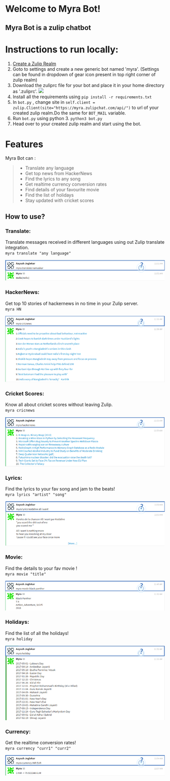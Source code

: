 # Welcome to Myra Bot!


## **Myra Bot** is a zulip chatbot   



# Instructions to run locally:
1. [Create a Zulip Realm](https://zulip.com/create_realm/)
2. Goto to settings and create a new generic bot named 'myra'. (Settings can be found in dropdown of gear icon present in top right corner of zulip realm)
3. Download the zuliprc file for your bot and place it in your home directory as '.zuliprc'.
![](./images/instructions.png)  
4. Install all the requirements using ``` pip install -r requirements.txt ```
5. In ``` bot.py ``` , change site in ``` self.client = zulip.Client(site="https://myra.zulipchat.com/api/") ``` to url of your created zulip realm.Do the same for ``` BOT_MAIL ``` variable.  
6. Run ``` bot.py ``` using python 3. ``` python3 bot.py ```
7. Head over to your created zulip realm and start using the bot.

# Features

Myra Bot can :
>
>* Translate any language
>* Get top news from HackerNews
>* Find the lyrics to any song
>* Get realtime currency conversion rates
>* Find details of your favourite movie
>* Find the list of holidays
>* Stay updated with cricket scores

## How to use?

 

###  Translate:
Translate messages received in different languages using out Zulip translate integration.  
`myra translate "any language"` 

![](./images/translate.png)  

###  HackerNews:
Get top 10 stories of hackernews in no time in your Zulip server.  
`myra HN`  

![](./images/hackernews.png)    

### Cricket Scores:
Know all about cricket scores without leaving Zulip.  
`myra cricnews`  


![](./images/cricnews.png)  

### Lyrics:
Find the lyrics to your fav song and jam to the beats!  
`myra lyrics "artist" "song"`  


![](./images/lyrics.png) 

### Movie:
Find the details to your fav movie !  
`myra movie "title"`  


![](./images/movie.png) 

### Holidays:
Find the list of all the holidays!  
`myra holiday `  


![](./images/holiday.png) 

### Currency:
Get the realtime conversion rates!  
`myra currency "curr1" "curr2"`  


![](./images/currency.png) 

 
